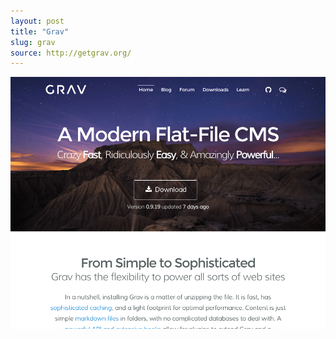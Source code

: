 ```yaml
---
layout: post
title: "Grav"
slug: grav
source: http://getgrav.org/
---
```


<img src="/screenshots/grav.png">
